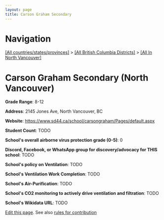 ```yaml
---
layout: page
title: Carson Graham Secondary
---
```

# Navigation

[[All countries/states/provinces]](../../..) > [[All British Columbia Districts]](../..) > [[All In North Vancouver]](..)

# Carson Graham Secondary (North Vancouver)

**Grade Range**: 8-12

**Address**: 2145 Jones Ave, North Vancouver, BC

**Website**: <https://www.sd44.ca/school/carsongraham/Pages/default.aspx>

**Student Count**: TODO

**School's overall airborne virus protection grade (0-5)**: 0

**Discord, Facebook, or WhatsApp group for discovery/advocacy for THIS school**: TODO

**School's policy on Ventilation**: TODO

**School's Ventilation Work Completion**: TODO

**School's Air-Purification**: TODO

**School's CO2 monitoring to actively drive ventilation and filtration**: TODO

**School's Wikidata URL**: TODO


[Edit this page](https://github.com/ventilate-schools/BC/edit/main/./North_Vancouver/Carson_Graham_Secondary.md). See also [rules for contribution](../../../contribution-rules/)